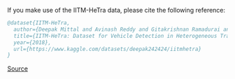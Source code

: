 If you make use of the IITM-HeTra data, please cite the following reference:

``` bibtex 
@dataset{IITM-HeTra,
  author={Deepak Mittal and Avinash Reddy and Gitakrishnan Ramadurai and Kaushik Mitra and Balaraman Ravindran},
  title={IITM-HeTra: Dataset for Vehicle Detection in Heterogeneous Traffic Scenarios},
  year={2018},
  url={https://www.kaggle.com/datasets/deepak242424/iitmhetra}
}
```

[Source](https://www.kaggle.com/datasets/deepak242424/iitmhetra)
